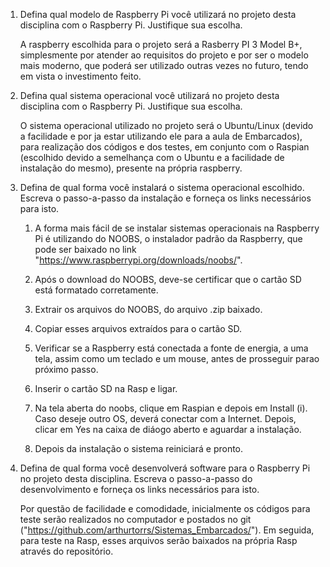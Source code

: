 1. Defina qual modelo de Raspberry Pi você utilizará no projeto desta disciplina com o Raspberry Pi. Justifique sua escolha.

	A raspberry escolhida para o projeto será a Rasberry PI 3 Model B+, simplesmente por atender ao requisitos do projeto e por ser o modelo mais moderno, que poderá ser utilizado outras vezes no futuro, tendo em vista o investimento feito.

2. Defina qual sistema operacional você utilizará no projeto desta disciplina com o Raspberry Pi. Justifique sua escolha.

	O sistema operacional utilizado no projeto será o Ubuntu/Linux (devido a facilidade e por ja estar utilizando ele para a aula de Embarcados), para realização dos códigos e dos testes, em conjunto com o Raspian (escolhido devido a semelhança com o Ubuntu e a facilidade de instalação do mesmo), presente na própria raspberry.

3. Defina de qual forma você instalará o sistema operacional escolhido. Escreva o passo-a-passo da instalação e forneça os links necessários para isto.

	1. A forma mais fácil de se instalar sistemas operacionais na Raspberry Pi é utilizando do NOOBS, o instalador padrão da Raspberry, que pode ser baixado no link "https://www.raspberrypi.org/downloads/noobs/".

	2. Após o download do NOOBS, deve-se certificar que o cartão SD está formatado corretamente.

	3. Extrair os arquivos do NOOBS, do arquivo .zip baixado.

	4. Copiar esses arquivos extraídos para o cartão SD.

	5. Verificar se a Raspberry está conectada a fonte de energia, a uma tela, assim como um 
teclado e um mouse, antes de prosseguir parao próximo passo.

	6. Inserir o cartão SD na Rasp e ligar.

	7. Na tela aberta do noobs, clique em Raspian e depois em Install (i). Caso deseje outro OS, deverá conectar com a Internet. Depois, clicar em Yes na caixa de diáogo aberto e aguardar a instalação.

	8. Depois da instalação o sistema reiniciará e pronto.

4. Defina de qual forma você desenvolverá software para o Raspberry Pi no projeto desta disciplina. Escreva o passo-a-passo do desenvolvimento e forneça os links necessários para isto.

	Por questão de facilidade e comodidade, inicialmente os códigos para teste serão realizados no computador e postados no git ("https://github.com/arthurtorrs/Sistemas_Embarcados/"). Em seguida, para teste na Rasp, esses arquivos serão baixados na própria Rasp através do repositório. 
